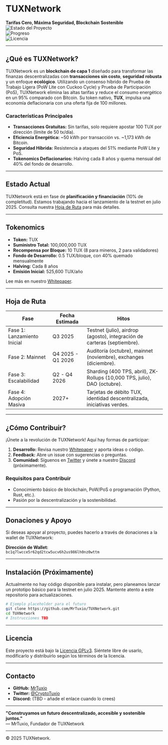 # TUXNetwork
**Tarifas Cero, Máxima Seguridad, Blockchain Sostenible**  
![Estado del Proyecto](https://img.shields.io/badge/Estado-Planning%20%26%20Funding-brightgreen)  
![Progreso](https://img.shields.io/badge/Progreso-10%25-blue)  
![Licencia](https://img.shields.io/badge/Licencia-GPLv3-yellow)

---

## ¿Qué es TUXNetwork?
TUXNetwork es un **blockchain de capa 1** diseñado para transformar las finanzas descentralizadas con **transacciones sin costo**, **seguridad robusta** y un enfoque **ecológico**. Utilizando un consenso híbrido de Prueba de Trabajo Ligera (PoW Lite con Cuckoo Cycle) y Prueba de Participación (PoS), TUXNetwork elimina las altas tarifas y reduce el consumo energético en un 95% comparado con Bitcoin. Su token nativo, **TUX**, impulsa una economía deflacionaria con una oferta fija de 100 millones.

### Características Principales
- **Transacciones Gratuitas:** Sin tarifas, solo requiere apostar 100 TUX por dirección (límite de 50 tx/día).
- **Eficiencia Energética:** ~50 kWh por transacción vs. ~1,173 kWh de Bitcoin.
- **Seguridad Híbrida:** Resistencia a ataques del 51% mediante PoW Lite y PoS.
- **Tokenomics Deflacionarios:** Halving cada 8 años y quema mensual del 40% del fondo de desarrollo.

---

## Estado Actual
TUXNetwork está en fase de **planificación y financiación** (10% de completitud). Estamos trabajando hacia el lanzamiento de la testnet en julio 2025. Consulta nuestra  [Hoja de Ruta](https://github.com/MrTuxio/TUXNetwork/blob/main/Whitepaper.md#6-hoja-de-ruta) para más detalles.

---

## Tokenomics
- **Token:** TUX  
- **Suministro Total:** 100,000,000 TUX  
- **Recompensa por Bloque:** 10 TUX (8 para mineros, 2 para validadores)  
- **Fondo de Desarrollo:** 0.5 TUX/bloque, con 40% quemado mensualmente  
- **Halving:** Cada 8 años  
- **Emisión Inicial:** 525,600 TUX/año  

Lee más en nuestro [Whitepaper](https://github.com/MrTuxio/TUXNetwork/blob/main/Whitepaper.md).

---

## Hoja de Ruta
| Fase                  | Fecha Estimada      | Hitos                                                                 |
|-----------------------|---------------------|----------------------------------------------------------------------|
| Fase 1: Lanzamiento Inicial | Q3 2025       | Testnet (julio), airdrop (agosto), integración de carteras (septiembre). |
| Fase 2: Mainnet       | Q4 2025 - Q1 2026 | Auditoría (octubre), mainnet (noviembre), exchanges (diciembre).   |
| Fase 3: Escalabilidad | Q2 - Q4 2026      | Sharding (400 TPS, abril), ZK-Rollups (10,000 TPS, julio), DAO (octubre). |
| Fase 4: Adopción Masiva | 2027+         | Tarjetas de débito TUX, identidad descentralizada, iniciativas verdes. |

---

## ¿Cómo Contribuir?
¡Únete a la revolución de TUXNetwork! Aquí hay formas de participar:
1. **Desarrollo:** Revisa nuestro [Whitepaper](https://github.com/MrTuxio/TUXNetwork/blob/main/Whitepaper.md) y aporta ideas o código.
2. **Feedback:** Abre un issue con sugerencias o preguntas.
3. **Comunidad:** Síguenos en [Twitter](https://twitter.com/CryptoTuxio) y únete a nuestro [Discord](#) (próximamente).

### Requisitos para Contribuir
- Conocimiento básico de blockchain, PoW/PoS o programación (Python, Rust, etc.).
- Pasión por la descentralización y la sostenibilidad.

---

## **Donaciones y Apoyo**
Si deseas apoyar al proyecto, puedes hacerlo a través de donaciones a la wallet de TUXNetwork:

**Dirección de Wallet:**  
`bc1q7lwcce5r62qd2tcw5ucv6h2us986lh0nz0wttm`

---

## Instalación (Próximamente)
Actualmente no hay código disponible para instalar, pero planeamos lanzar un prototipo básico para la testnet en julio 2025. Mantente atento a este repositorio para actualizaciones.

```bash
# Ejemplo placeholder para el futuro
git clone https://github.com/MrTuxio/TUXNetwork.git
cd TUXNetwork
# Instrucciones TBD
```

---

## Licencia
Este proyecto está bajo la [Licencia GPLv3](LICENSE). Siéntete libre de usarlo, modificarlo y distribuirlo según los términos de la licencia.

---

## Contacto
- **GitHub:** [MrTuxio](https://github.com/MrTuxio)
- **Twitter:** [@CryptoTuxio](https://twitter.com/CryptoTuxio)
- **Discord:** (TBD - añade el enlace cuando lo crees)

---

**"Construyamos un futuro descentralizado, accesible y sostenible juntos."**  
— MrTuxio, Fundador de TUXNetwork

---

© 2025 TUXNetwork.
